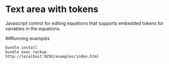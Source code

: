 # Text area with tokens

Javascript control for editing equations that supports embedded tokens for
variables in the equations.

##Running examples

    bundle install
    bundle exec rackup
    http://localhost:9292/examples/index.html